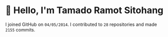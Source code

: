 # :wave: Hello, I'm Tamado Ramot Sitohang

I joined GitHub on `04/05/2014`. I contributed to `28` repositories and made `2155` commits.
